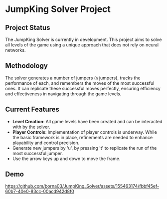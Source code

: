 # JumpKing Solver Project

## Project Status
The JumpKing Solver is currently in development. This project aims to solve all levels of the game using a unique approach that does not rely on neural networks.

## Methodology
The solver generates a number of jumpers (`n` jumpers), tracks the performance of each, and remembers the moves of the most successful ones. It can replicate these successful moves perfectly, ensuring efficiency and effectiveness in navigating through the game levels.

## Current Features
- **Level Creation**: All game levels have been created and can be interacted with by the solver.
- **Player Controls**: Implementation of player controls is underway. While the basic framework is in place, refinements are needed to enhance playability and control precision.
- Generate new jumpers by 'u', by pressing 't' to replicate the run of the most successful jumper.
- Use the arrow keys up and down to move the frame.

## Demo
https://github.com/borna03/JumpKing_Solver/assets/155463174/fbbf45ef-60b7-40e0-83cc-00acd942d8f0
